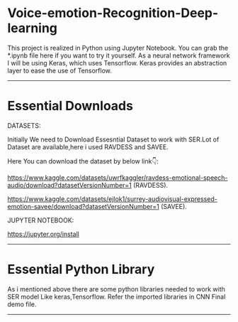 # Voice-emotion-Recognition-Deep-learning

This project is realized in Python using Jupyter Notebook. You can grab the *.ipynb file here if you want to try it yourself. As a neural network framework I will be using Keras, which uses Tensorflow. Keras provides an abstraction layer to ease the use of Tensorflow.

--------------------------------------------------------------------------------------------------------------------------------------------------------------------
# Essential Downloads

DATASETS:

Initially We need to Download Essesntial Dataset to work with SER.Lot of Dataset are available,here i used RAVDESS and SAVEE.

Here You can download the dataset by below link👇:

https://www.kaggle.com/datasets/uwrfkaggler/ravdess-emotional-speech-audio/download?datasetVersionNumber=1 (RAVDESS).

https://www.kaggle.com/datasets/ejlok1/surrey-audiovisual-expressed-emotion-savee/download?datasetVersionNumber=1 (SAVEE).

JUPYTER NOTEBOOK:

https://jupyter.org/install

---------------------------------------------------------------------------------------------------------------------------------------------------------------------
# Essential Python Library

As i mentioned above there are some python libraries needed to work with SER model Like keras,Tensorflow. Refer the imported libraries in CNN Final demo file.

---------------------------------------------------------------------------------------------------------------------------------------------------------------------




